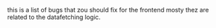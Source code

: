 this is a list of bugs that zou should fix for the frontend
mosty thez are related to the datafetching logic.



